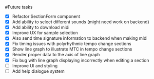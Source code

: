 #Future tasks

- [x] Refactor SectionForm component
- [x] Add ability to select different sounds (might need work on backend)
- [x] Add ability to download midi
- [x] Improve UX for sample selection
- [x] Also send time signature information to backend when making midi
- [x] Fix timing issues with polyrhythmic tempo change sections
- [x] Show line graph to illustrate MTC in tempo change sections
- [x] Render proper data to the axis of line graph
- [x] Fix bug with line graph displaying incorrectly when editing a section
- [ ] Improve UI and styling
- [ ] Add help dialogue system
